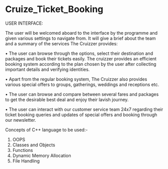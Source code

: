 # Cruize_Ticket_Booking

USER INTERFACE:

The user will be welcomed aboard to the interface by the programme and given various settings to navigate from. It will give a brief about the team and a summary of the services The Cruizzer provides:

•	The user can browse through the options, select their destination and packages and book their tickets easily. The cruizzer provides an efficient booking system according to the plan chosen by the user after collecting important details and verifying identities. 

•	Apart from the regular booking system, The Cruizzer also provides various special offers to groups, gatherings, weddings and receptions etc. 

•	The user can browse and compare between several fares and packages to get the desirable best deal and enjoy their lavish journey. 

•	The user can interact with our customer service team 24x7 regarding their ticket booking queries and updates of special offers and booking through our newsletter.



Concepts of C++ language to be used:-
1.	 OOPS
2.	 Classes and Objects
3.	 Functions
4.	 Dynamic Memory Allocation
5.	 File Handling

